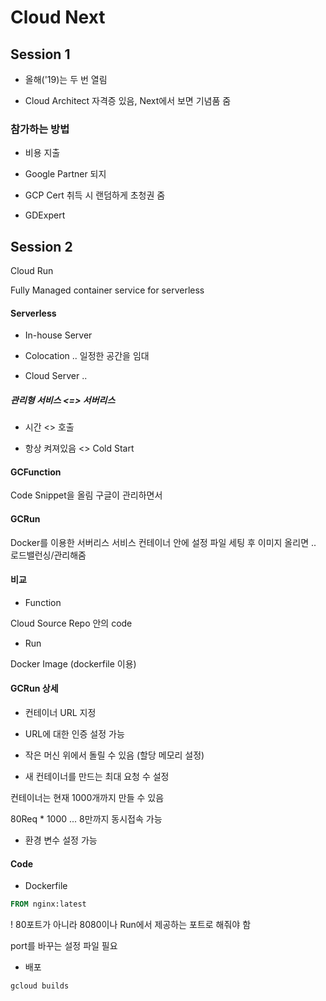 # Cloud Next

## Session 1

* 올해('19)는 두 번 열림

* Cloud Architect 자격증 있음, Next에서 보면 기념품 줌

### 참가하는 방법

* 비용 지출

* Google Partner 되지

* GCP Cert 취득 시 랜덤하게 초청권 줌

* GDExpert 

## Session 2

Cloud Run

Fully Managed container service for serverless

#### Serverless

* In-house Server

* Colocation .. 일정한 공간을 임대

* Cloud Server ..

##### 관리형 서비스 <=> 서버리스

* 시간 <> 호출

* 항상 켜져있음 <> Cold Start

#### GCFunction

Code Snippet을 올림
구글이 관리하면서

#### GCRun

Docker를 이용한 서버리스 서비스
컨테이너 안에 설정 파일 세팅 후 이미지 올리면
.. 로드밸런싱/관리해줌

#### 비교

* Function

Cloud Source Repo 안의 code

* Run

Docker Image (dockerfile 이용)

#### GCRun 상세

* 컨테이너 URL 지정

* URL에 대한 인증 설정 가능

* 작은 머신 위에서 돌릴 수 있음 (할당 메모리 설정)

* 새 컨테이너를 만드는 최대 요청 수 설정

컨테이너는 현재 1000개까지 만들 수 있음

80Req * 1000 ... 8만까지 동시접속 가능

* 환경 변수 설정 가능

#### Code

* Dockerfile

```dockerfile
FROM nginx:latest
```

! 80포트가 아니라 8080이나 Run에서 제공하는 포트로 해줘야 함

port를 바꾸는 설정 파일 필요

* 배포

`gcloud builds`

